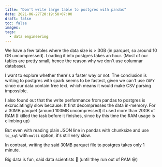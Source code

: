 ```yaml
---
title: "Don't write large table to postgres with pandas"
date: 2021-06-27T20:19:58+07:00
draft: false
toc: false
images:
tags:
  - data engineering
---
```


We have a few tables where the data size is > 3GB (in parquet, so around 10 GB uncompressed). Loading it into postgres takes an hour. (Most of our tables are pretty small, hence the reason why we don't use columnar database).

I want to explore whether there's a faster way or not. The conclusion is writing to postgres with spark seems to be fastest, given we can't use `COPY` since our data contain free text, which means it would make CSV parsing impossible.

I also found out that the write performance from pandas to postgres is excruciatingly slow because:
It first decompresses the data in-memory. For a 30MB parquet (around 100MB uncompressed) it used more than 20GB of RAM (I killed the task before it finishes, since by this time the RAM usage is climbing up)

But even with reading plain JSON line in pandas with chunksize and use `to_sql` with `multi` option, it's still very slow.

In contrast, writing the said 30MB parquet file to postgres takes only 1 minute.

Big data is fun, said data scientists 🧪 (until they run out of RAM 😆)

